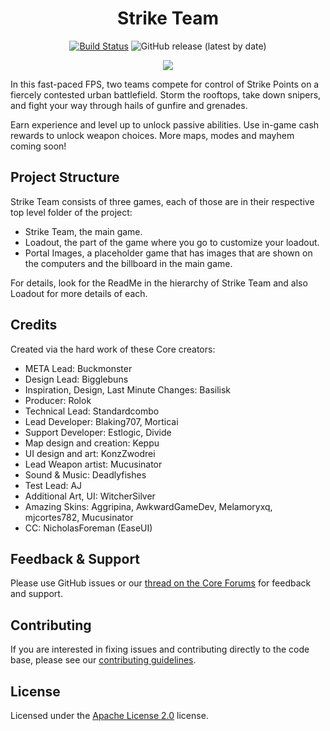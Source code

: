 <div align="center">

# Strike Team

[![Build Status](https://github.com/Core-Team-META/Strike-Team/workflows/CI/badge.svg)](https://github.com/Core-Team-META/Strike-Team/actions/workflows/ci.yml?query=workflow%3ACI%29)
![GitHub release (latest by date)](https://img.shields.io/github/v/release/Core-Team-META/Strike-Team?style=plastic)

[![](https://i.imgur.com/guNkEdI.jpeg)](https://www.coregames.com/games/9442a4/strike-team)

</div>

In this fast-paced FPS, two teams compete for control of Strike Points on a fiercely contested urban battlefield. Storm the rooftops, take down snipers, and fight your way through hails of gunfire and grenades.

Earn experience and level up to unlock passive abilities. Use in-game cash rewards to unlock weapon choices. More maps, modes and mayhem coming soon!

## Project Structure

Strike Team consists of three games, each of those are in their respective top level folder of the project:

- Strike Team, the main game.
- Loadout, the part of the game where you go to customize your loadout.
- Portal Images, a placeholder game that has images that are shown on the computers and the billboard in the main game.

For details, look for the ReadMe in the hierarchy of Strike Team and also Loadout for more details of each.

## Credits

Created via the hard work of these Core creators:

- META Lead: Buckmonster
- Design Lead: Bigglebuns
- Inspiration, Design, Last Minute Changes: Basilisk
- Producer: Rolok
- Technical Lead: Standardcombo
- Lead Developer: Blaking707, Morticai
- Support Developer: Estlogic, Divide
- Map design and creation: Keppu
- UI design and art: KonzZwodrei
- Lead Weapon artist: Mucusinator
- Sound & Music: Deadlyfishes
- Test Lead: AJ
- Additional Art, UI: WitcherSilver
- Amazing Skins: Aggripina, AwkwardGameDev, Melamoryxq, mjcortes782, Mucusinator
- CC: NicholasForeman (EaseUI)

## Feedback & Support

Please use GitHub issues or our [thread on the Core Forums](https://forums.coregames.com/t/strike-team/1012) for feedback and support.

## Contributing

If you are interested in fixing issues and contributing directly to the code base, please see our [contributing guidelines](CONTRIBUTING.md).

## License

Licensed under the [Apache License 2.0](LICENSE) license.
